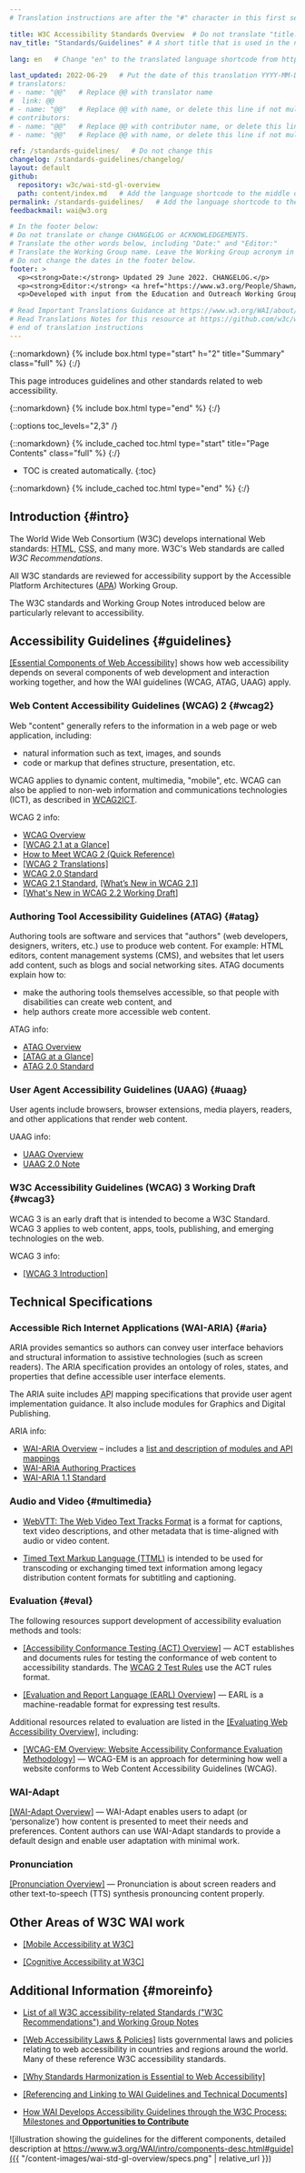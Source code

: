 ```yaml
---
# Translation instructions are after the "#" character in this first section. They are comments that do not show up in the web page. You do not need to translate the instructions after #.

title: W3C Accessibility Standards Overview  # Do not translate "title:". Do translate the text after "title:".
nav_title: "Standards/Guidelines" # A short title that is used in the navigation

lang: en   # Change "en" to the translated language shortcode from https://www.iana.org/assignments/language-subtag-registry/language-subtag-registry

last_updated: 2022-06-29   # Put the date of this translation YYYY-MM-DD (with month in the middle)
# translators: 
# - name: "@@"   # Replace @@ with translator name
#  link: @@
# - name: "@@"   # Replace @@ with name, or delete this line if not multiple translators
# contributors:
# - name: "@@"   # Replace @@ with contributor name, or delete this line if none
# - name: "@@"   # Replace @@ with name, or delete this line if not multiple contributors

ref: /standards-guidelines/   # Do not change this
changelog: /standards-guidelines/changelog/
layout: default
github:
  repository: w3c/wai-std-gl-overview
  path: content/index.md   # Add the language shortcode to the middle of the filename, for example index.fr.md
permalink: /standards-guidelines/   # Add the language shortcode to the end; for example /standards-guidelines/fr
feedbackmail: wai@w3.org

# In the footer below:
# Do not translate or change CHANGELOG or ACKNOWLEDGEMENTS.
# Translate the other words below, including "Date:" and "Editor:"
# Translate the Working Group name. Leave the Working Group acronym in English.
# Do not change the dates in the footer below.
footer: >
  <p><strong>Date:</strong> Updated 29 June 2022. CHANGELOG.</p>
  <p><strong>Editor:</strong> <a href="https://www.w3.org/People/Shawn/">Shawn Lawton Henry</a>.</p>
  <p>Developed with input from the Education and Outreach Working Group (<a href="https://www.w3.org/WAI/EO/">EOWG</a>).</p>

# Read Important Translations Guidance at https://www.w3.org/WAI/about/translating/#important
# Read Translations Notes for this resource at https://github.com/w3c/wai-std-gl-overview/blob/master/README.md
# end of translation instructions
---
```



{::nomarkdown}
{% include box.html type="start" h="2" title="Summary" class="full" %}
{:/}

This page introduces guidelines and other standards related to web accessibility.

{::nomarkdown}
{% include box.html type="end" %}
{:/}

{::options toc_levels="2,3" /}

{::nomarkdown}
{% include_cached toc.html type="start" title="Page Contents" class="full" %}
{:/}

-   TOC is created automatically.
{:toc}

{::nomarkdown}
{% include_cached toc.html type="end" %}
{:/}

## Introduction {#intro}

The World Wide Web Consortium (W3C) develops international Web standards: <abbr title="Hypertext Markup Language">HTML</abbr>, <abbr title="Cascading Style Sheets">CSS</abbr>, and many more. W3C's Web standards are called <dfn>W3C Recommendations</dfn>.

All W3C standards are reviewed for accessibility support by the Accessible Platform Architectures ([APA](/about/groups/apawg/)) Working Group.

The W3C standards and Working Group Notes introduced below are particularly relevant to accessibility.

## Accessibility Guidelines {#guidelines}

[[Essential Components of Web Accessibility]](/fundamentals/components/) shows how web accessibility depends on several components of web development and interaction working together, and how the WAI guidelines (WCAG, ATAG, UAAG) apply.

### Web Content Accessibility Guidelines (WCAG) 2 {#wcag2}

Web "content" generally refers to the information in a web page or web application, including:

* natural information such as text, images, and sounds
* code or markup that defines structure, presentation, etc.

WCAG applies to dynamic content, multimedia, "mobile", etc. WCAG can also be applied to non-web information and communications technologies (ICT), as described in [WCAG2ICT](/standards-guidelines/wcag/non-web-ict/).

WCAG 2 info:
- [WCAG Overview](/standards-guidelines/wcag/)
- [[WCAG 2.1 at a Glance]](/standards-guidelines/wcag/glance/)
- [How to Meet WCAG 2 (Quick Reference)](https://www.w3.org/WAI/WCAG21/quickref/)
- [[WCAG 2 Translations]](/standards-guidelines/wcag/translations/)
- [WCAG 2.0 Standard](https://www.w3.org/TR/WCAG20/)
- [WCAG 2.1 Standard](https://www.w3.org/TR/WCAG21/), [[What’s New in WCAG 2.1]](/standards-guidelines/wcag/new-in-21/)
- [[What's New in WCAG 2.2 Working Draft]](/standards-guidelines/wcag/new-in-22/)

### Authoring Tool Accessibility Guidelines (ATAG) {#atag}

Authoring tools are software and services that "authors" (web developers, designers, writers, etc.) use to produce web content. For example: HTML editors, content management systems (CMS), and websites that let users add content, such as blogs and social networking sites. ATAG documents explain how to:
* make the authoring tools themselves accessible, so that people with disabilities can create web content, and
* help authors create more accessible web content.

ATAG info:
- [ATAG Overview](/standards-guidelines/atag/)
- [[ATAG at a Glance]](/standards-guidelines/atag/glance/)
- [ATAG 2.0 Standard](https://www.w3.org/TR/ATAG/)

### User Agent Accessibility Guidelines (UAAG) {#uaag}

User agents include browsers, browser extensions, media players, readers, and other applications that render web content.

UAAG info:
- [UAAG Overview](/standards-guidelines/uaag/)
- [UAAG 2.0 Note](https://www.w3.org/TR/UAAG20/)

### W3C Accessibility Guidelines (WCAG) 3 Working Draft {#wcag3}

WCAG 3 is an early draft that is intended to become a W3C Standard. WCAG 3 applies to web content, apps, tools, publishing, and emerging technologies on the web.

WCAG 3 info:
- [[WCAG 3 Introduction]](/standards-guidelines/wcag/wcag3-intro/)

## Technical Specifications

### Accessible Rich Internet Applications (WAI-ARIA) {#aria}

ARIA provides semantics so authors can convey user interface behaviors and structural information to assistive technologies (such as screen readers). The ARIA specification provides an ontology of roles, states, and properties that define accessible user interface elements.

The ARIA suite includes <abbr title="application programming interface">API</abbr> mapping specifications that provide user agent implementation guidance. It also include modules for Graphics and Digital Publishing.

ARIA info:
- [WAI-ARIA Overview](/standards-guidelines/aria/) – includes a [list and description of modules and API mappings](/standards-guidelines/aria/#versions)
- [WAI-ARIA Authoring Practices](https://www.w3.org/TR/wai-aria-practices/)
- [WAI-ARIA 1.1 Standard](https://www.w3.org/TR/wai-aria-1.1/)

### Audio and Video {#multimedia}

- [WebVTT: The Web Video Text Tracks Format](https://www.w3.org/TR/webvtt/) is a format for captions, text video descriptions, and other metadata that is time-aligned with audio or video content.

- [Timed Text Markup Language (TTML)](https://www.w3.org/TR/ttml/) is intended to be used for transcoding or exchanging timed text information among legacy distribution content formats for subtitling and captioning.

### Evaluation {#eval}

The following resources support development of accessibility evaluation methods and tools:

- [[Accessibility Conformance Testing (ACT) Overview]](/standards-guidelines/act/) &mdash; ACT establishes and documents rules for testing the conformance of web content to accessibility standards. The [WCAG 2 Test Rules](/standards-guidelines/act/rules/about/) use the ACT rules format.

- [[Evaluation and Report Language (EARL) Overview]](/standards-guidelines/earl/) &mdash; EARL is a machine-readable format for expressing test results.

Additional resources related to evaluation are listed in the [[Evaluating Web Accessibility Overview]](/test-evaluate/), including:

- [[WCAG-EM Overview: Website Accessibility Conformance Evaluation Methodology]](/test-evaluate/conformance/wcag-em/) &mdash; WCAG-EM is an approach for determining how well a website conforms to Web Content Accessibility Guidelines (WCAG).

### WAI-Adapt

[[WAI-Adapt Overview]](/adapt/) &mdash; WAI-Adapt enables users to adapt (or ‘personalize’) how content is presented to meet their needs and preferences. Content authors can use WAI-Adapt standards to provide a default design and enable user adaptation with minimal work.

### Pronunciation

[[Pronunciation Overview]](/pronunciation/) &mdash; Pronunciation is about screen readers and other text-to-speech (TTS) synthesis pronouncing content properly.

## Other Areas of W3C WAI work

- [[Mobile Accessibility at W3C]](/standards-guidelines/mobile/)

- [[Cognitive Accessibility at W3C]](/cognitive/)

## Additional Information {#moreinfo}

- [List of all W3C accessibility-related Standards ("W3C Recommendations") and Working Group Notes](https://www.w3.org/TR/?tag=accessibility)

- [[Web Accessibility Laws & Policies]](/policies/) lists governmental laws and policies relating to web accessibility in countries and regions around the world. Many of these reference W3C accessibility standards.

- [[Why Standards Harmonization is Essential to Web Accessibility]](/standards-guidelines/harmonization/)

- [[Referencing and Linking to WAI Guidelines and Technical Documents]](/standards-guidelines/linking/)

- [How WAI Develops Accessibility Guidelines through the W3C Process: Milestones and **Opportunities to Contribute**](/standards-guidelines/w3c-process/)

![illustration showing the guidelines for the different components, detailed description at https://www.w3.org/WAI/intro/components-desc.html#guide]({{ "/content-images/wai-std-gl-overview/specs.png" | relative_url }})
